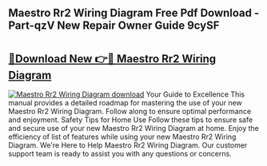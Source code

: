 ## Maestro Rr2 Wiring Diagram Free Pdf Download - Part-qzV New Repair Owner Guide 9cySF

# <h2><a href="http://dfouiwv.blite.top/?on=Maestro+Rr2+Wiring+Diagram">🔗Download New 👉🔴 Maestro Rr2 Wiring Diagram</a></h2>

[![Maestro Rr2 Wiring Diagram download](https://i.imgur.com/lujVjoI.png)](http://dfouiwv.blite.top/?on=Maestro+Rr2+Wiring+Diagram)
Your Guide to Excellence This manual provides a detailed roadmap for mastering the use of your new Maestro Rr2 Wiring Diagram. Follow along to ensure optimal performance and enjoyment. Safety Tips for Home Use Follow these tips to ensure safe and secure use of your new Maestro Rr2 Wiring Diagram at home. Enjoy the efficiency of list of features while using your new Maestro Rr2 Wiring Diagram. We're Here to Help Maestro Rr2 Wiring Diagram. Our customer support team is ready to assist you with any questions or concerns.
